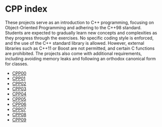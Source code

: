 # CPP index


These projects serve as an introduction to C++ programming, focusing on Object-Oriented Programming and adhering to the C++98 standard. Students are expected to gradually learn new concepts and complexities as they progress through the exercises. No specific coding style is enforced, and the use of the C++ standard library is allowed. However, external libraries such as C++11 or Boost are not permitted, and certain C functions are prohibited. The projects also come with additional requirements, including avoiding memory leaks and following an orthodox canonical form for classes.

- [CPP00](https://github.com/laugarci/CPP00)
- [CPP01](https://github.com/laugarci/CPP01)
- [CPP02]()
- [CPP03]()
- [CPP04]()
- [CPP05]()
- [CPP06]()
- [CPP07]()
- [CPP08]()
- [CPP09]()
